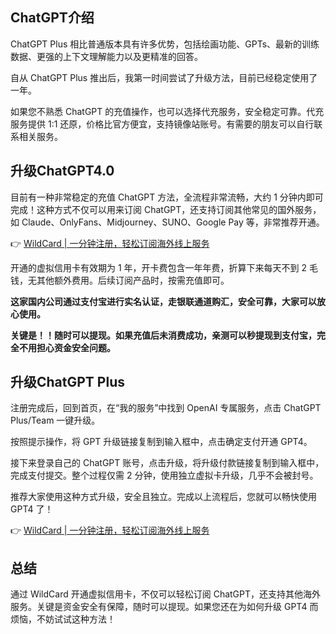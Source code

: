 ## ChatGPT介绍

ChatGPT Plus 相比普通版本具有许多优势，包括绘画功能、GPTs、最新的训练数据、更强的上下文理解能力以及更精准的回答。

自从 ChatGPT Plus 推出后，我第一时间尝试了升级方法，目前已经稳定使用了一年。

如果您不熟悉 ChatGPT 的充值操作，也可以选择代充服务，安全稳定可靠。代充服务提供 1:1 还原，价格比官方便宜，支持镜像站账号。有需要的朋友可以自行联系相关服务。

## 升级ChatGPT4.0

目前有一种非常稳定的充值 ChatGPT 方法，全流程非常流畅，大约 1 分钟内即可完成！这种方式不仅可以用来订阅 ChatGPT，还支持订阅其他常见的国外服务，如 Claude、OnlyFans、Midjourney、SUNO、Google Pay 等，非常推荐开通。

👉 [WildCard | 一分钟注册，轻松订阅海外线上服务](https://bit.ly/bewildcard)

开通的虚拟信用卡有效期为 1 年，开卡费包含一年年费，折算下来每天不到 2 毛钱，无其他额外费用。后续订阅产品时，按需充值即可。

**这家国内公司通过支付宝进行实名认证，走银联通道购汇，安全可靠，大家可以放心使用。**

**关键是！！随时可以提现。如果充值后未消费成功，亲测可以秒提现到支付宝，完全不用担心资金安全问题。**

## 升级ChatGPT Plus

注册完成后，回到首页，在“我的服务”中找到 OpenAI 专属服务，点击 ChatGPT Plus/Team 一键升级。

按照提示操作，将 GPT 升级链接复制到输入框中，点击确定支付开通 GPT4。

接下来登录自己的 ChatGPT 账号，点击升级，将升级付款链接复制到输入框中，完成支付提交。整个过程仅需 2 分钟，使用独立虚拟卡升级，几乎不会被封号。

推荐大家使用这种方式升级，安全且独立。完成以上流程后，您就可以畅快使用 GPT4 了！

👉 [WildCard | 一分钟注册，轻松订阅海外线上服务](https://bit.ly/bewildcard)

## 总结

通过 WildCard 开通虚拟信用卡，不仅可以轻松订阅 ChatGPT，还支持其他海外服务。关键是资金安全有保障，随时可以提现。如果您还在为如何升级 GPT4 而烦恼，不妨试试这种方法！